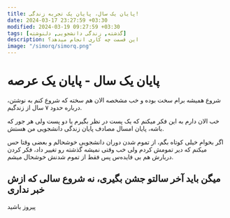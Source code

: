 ```yaml
---
title: پایان یک سال، پایان یک تجربه زندگی!
date: 2024-03-17 23:27:59 +03:30
modified: 2024-03-19 09:27:59 +03:30
tags: [گذشته, زندگی دانشجویی, دلنوشته]
description: این قسمت چه کاری انجام میدهد؟
image: "/simorq/simorq.png"
---
```


# پایان یک سال - پایان یک عرصه

شروع همیشه برام سخت بوده و خب مشخصه الان هم سخته که شروع کنم به نوشتن، درباره حدود ۷ سال از زندگیم.

خب الان دارم به این فکر میکنم که یک پست در نظر بگیرم یا دو پست ولی هر جور که باشه، پایان امسال مصادف پایان زندگی دانشجویی من هستش.

اگر بخوام خیلی کوتاه بگم، از تموم شدن دوران دانشجویی خوشحالم و بعضی وقتا حس میکنم که دیر تمومش کردم ولی خب وقتی نمیشه گذشته رو تغییر داد، فکر کردن دربارش هم بی فایده‌س پس فقط از تموم شدنش خوشحال میشم.

## میگن باید آخر سالتو جشن بگیری، نه شروع سالی که ازش خبر نداری





پیروز باشید
